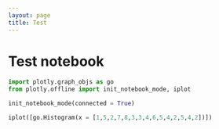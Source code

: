 ```yaml
---
layout: page
title: Test
---
```


# Test notebook


```python
import plotly.graph_objs as go
from plotly.offline import init_notebook_mode, iplot

init_notebook_mode(connected = True)
```


<script src="plotly.js" charset="utf-8"></script>



```python
iplot([go.Histogram(x = [1,5,2,7,8,3,3,4,6,5,4,2,5,4,2])])
```


<div id="0b2b3a9e-df32-4189-b627-e709336e1ebf" style="height: 525px; width: 100%;" class="plotly-graph-div"></div><script type="text/javascript">require(["plotly"], function(Plotly) { window.PLOTLYENV=window.PLOTLYENV || {};window.PLOTLYENV.BASE_URL="https://plot.ly";Plotly.newPlot("0b2b3a9e-df32-4189-b627-e709336e1ebf", [{"x": [1, 5, 2, 7, 8, 3, 3, 4, 6, 5, 4, 2, 5, 4, 2], "type": "histogram"}], {}, {"linkText": "Export to plot.ly", "showLink": true})});</script>
